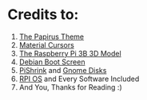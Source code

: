 <h1>Credits to:</h1>
<ol>
  <li><a href="https://www.gnome-look.org/p/1166289">The Papirus Theme</a></li>
  <li><a href="https://www.gnome-look.org/p/1346778">
Material Cursors</a></li>
  <li><a href="https://sketchfab.com/3d-models/raspberry-pi-3-2d308283fc0f4d27b81f17a2793c5c4d">The Raspberry Pi 3B 3D Model</a></li>
  <li><a href="https://www.gnome-look.org/p/2106821">Debian Boot Screen</a></li>
  <li><a href="https://github.com/Drewsif/PiShrink">PiShrink</a> and <a href="https://apps.gnome.org/en/DiskUtility/">Gnome Disks</a></li>
  <li><a href="https://www.raspberrypi.com/software/">RPI OS</a> and Every Software Included</li>
  <li>And You, Thanks for Reading :)</li>
</ol>

